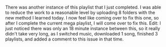 There was another instance of this playlist that I just completed. I was able to reduce the work to a reasonable level by uploading 8 folders with the new method I learned today. I now feel like coming over to fix this one, so after I complete the current mega playlist, I will come over to fix this.
Edit: I just noticed there was only an 18 minute instance between this, so it really didn't take very long, as I switched music, downloaded 1 song, finished 3 playlists, and added a comment to this issue in that time.

